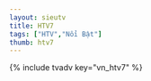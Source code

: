 ```yaml
---
layout: sieutv
title: HTV7 
tags: ["HTV","Nổi Bật"]
thumb: htv7
---
```

{% include tvadv key="vn_htv7" %}